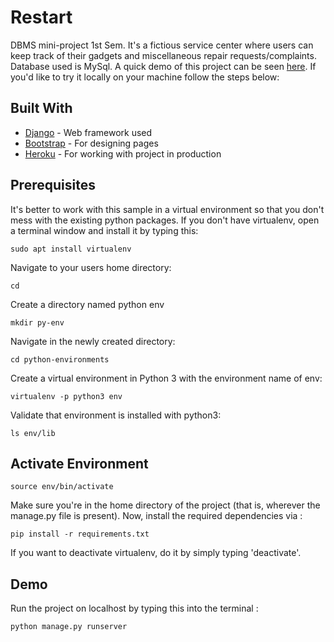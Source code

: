 # Restart

DBMS mini-project 1st Sem. It's a fictious service center where users can keep track of their gadgets and miscellaneous repair requests/complaints. Database used is MySql. A quick demo of this project can be seen [here](https://restartx.herokuapp.com/center/). If you'd like to try it locally on your machine follow the steps below:

## Built With

* [Django](https://docs.djangoproject.com/en/2.1/) - Web framework used
* [Bootstrap](https://getbootstrap.com/docs/4.1/getting-started/introduction/) - For designing pages
* [Heroku](https://devcenter.heroku.com/categories/reference#deployment) - For working with project in production

## Prerequisites

It's better to work with this sample in a virtual environment so that you don't mess with the existing python packages. If you don't have virtualenv, open a terminal window and install it by typing this:

```
sudo apt install virtualenv
```

Navigate to your users home directory:

```
cd
```

Create a directory named python env

```
mkdir py-env
```

Navigate in the newly created directory:

```
cd python-environments
```

Create a virtual environment in Python 3 with the environment name of env:

```
virtualenv -p python3 env
```

Validate that environment is installed with python3:

```
ls env/lib
```

## Activate Environment

```
source env/bin/activate
```

Make sure you're in the home directory of the project (that is, wherever the manage.py file is present). Now, install the required dependencies via :

```
pip install -r requirements.txt
```

If you want to deactivate virtualenv, do it by simply typing 'deactivate'.


## Demo

Run the project on localhost by typing this into the terminal :

```
python manage.py runserver
```
